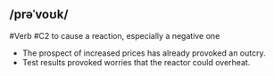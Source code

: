 ## /prəˈvoʊk/ 
#Verb
#C2
to cause a reaction, especially a negative one

- The prospect of increased prices has already provoked an outcry.
- Test results provoked worries that the reactor could overheat.
